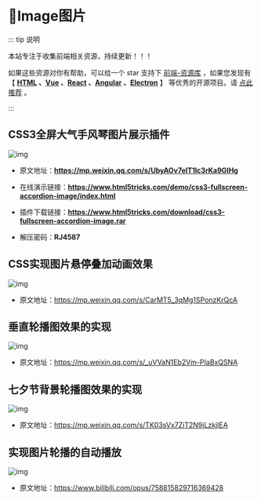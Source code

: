 # 🍁Image图片

::: tip 说明

本站专注于收集前端相关资源，持续更新！！！

如果这些资源对你有帮助，可以给一个 star 支持下 [前端-资源库](https://github.com/huangpw/document-frontend-vitepress) ，如果您发现有 【 **[HTML](/html) 、[Vue](/vue) 、[React](/react) 、[Angular](/angular) 、[Electron](/electron)** 】 等优秀的开源项目。请 [点此推荐](https://github.com/huangpw/document-frontend-vitepress/issues/new) 。

:::



## CSS3全屏大气手风琴图片展示插件

![img](/images/html/code/image/10001.png)

- 原文地址：**https://mp.weixin.qq.com/s/UbyAOv7eIT1lc3rKa9GlHg**

- 在线演示链接：**https://www.html5tricks.com/demo/css3-fullscreen-accordion-image/index.html**

- 插件下载链接：**https://www.html5tricks.com/download/css3-fullscreen-accordion-image.rar**

- 解压密码：**RJ4587**



## CSS实现图片悬停叠加动画效果

![img](/images/html/code/image/10002.png)

- 原文地址：https://mp.weixin.qq.com/s/CarMT5_3qMg1SPonzKrQcA



## 垂直轮播图效果的实现

![img](/images/html/code/image/10003.gif)

- 原文地址：https://mp.weixin.qq.com/s/_uVVaN1Eb2Vm-PIaBxQSNA



## 七夕节背景轮播图效果的实现

![img](/images/html/code/image/10004.gif)

- 原文地址：https://mp.weixin.qq.com/s/TK03sVx7ZjT2N9jLzkjIEA



## 实现图片轮播的自动播放

![img](/images/html/code/image/10005.png)

- 原文地址：https://www.bilibili.com/opus/758815829716369428



